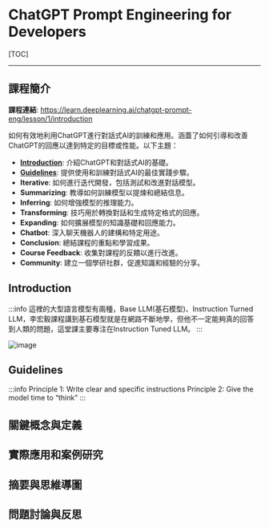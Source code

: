 # ChatGPT Prompt Engineering for Developers

[TOC]

---

## 課程簡介

**課程連結**: https://learn.deeplearning.ai/chatgpt-prompt-eng/lesson/1/introduction

如何有效地利用ChatGPT進行對話式AI的訓練和應用。涵蓋了如何引導和改善ChatGPT的回應以達到特定的目標或性能。以下主題：

- [**Introduction**](#Introduction): 介紹ChatGPT和對話式AI的基礎。
- [**Guidelines**](#Guidelines): 提供使用和訓練對話式AI的最佳實踐步驟。
- **Iterative**: 如何進行迭代開發，包括測試和改進對話模型。
- **Summarizing**: 教導如何訓練模型以提煉和總結信息。
- **Inferring**: 如何增強模型的推理能力。
- **Transforming**: 技巧用於轉換對話和生成特定格式的回應。
- **Expanding**: 如何擴展模型的知識基礎和回應能力。
- **Chatbot**: 深入聊天機器人的建構和特定用途。
- **Conclusion**: 總結課程的重點和學習成果。
- **Course Feedback**: 收集對課程的反饋以進行改進。
- **Community**: 建立一個學研社群，促進知識和經驗的分享。


## Introduction
:::info
這裡的大型語言模型有兩種，Base LLM(基石模型)、Instruction Turned LLM，李宏毅課程講到基石模型就是在網路不斷地學，但他不一定能夠真的回答到人類的問題，這堂課主要專注在Instruction Tuned LLM。
:::

![image](https://hackmd.io/_uploads/rJiKp-YPp.png)


## Guidelines

:::info
Principle 1: Write clear and specific instructions
Principle 2: Give the model time to “think”
:::


## 關鍵概念與定義





## 實際應用和案例研究




## 摘要與思維導圖



## 問題討論與反思




